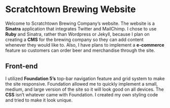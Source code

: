 # Scratchtown Brewing Website
Welcome to Scratchtown Brewing Company’s website.  The website is a **Sinatra** application that integrates Twitter and MailChimp.  I chose to use **Ruby** and Sinatra, rather than Wordpress or Jekyll, because I plan on creating a **CMS** for the brewing company so they can add content whenever they would like to.  Also, I have plans to implement a **e-commerce** feature so customers can order beer and merchandise through the site.

## Front-end
I utilized **Foundation 5’s** top-bar navigation feature and grid system to make the site responsive.  Foundation allowed me to quickly implement a small, medium, and large version of the site so it will look good on all devices.  The **CSS** isn’t whatever came with Foundation.  I created my own styling code and tried to make it look unique.

